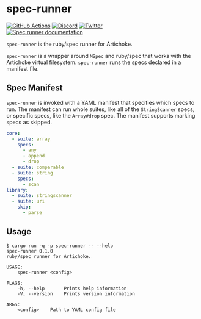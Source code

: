 # spec-runner

[![GitHub Actions](https://github.com/artichoke/artichoke/workflows/CI/badge.svg)](https://github.com/artichoke/artichoke/actions)
[![Discord](https://img.shields.io/discord/607683947496734760)](https://discord.gg/QCe2tp2)
[![Twitter](https://img.shields.io/twitter/follow/artichokeruby?label=Follow&style=social)](https://twitter.com/artichokeruby)
<br>
[![Spec runner documentation](https://img.shields.io/badge/docs-spec--runner-blue.svg)](https://artichoke.github.io/artichoke/spec_runner/)

`spec-runner` is the ruby/spec runner for Artichoke.

`spec-runner` is a wrapper around `MSpec` and ruby/spec that works with the
Artichoke virtual filesystem. `spec-runner` runs the specs declared in a
manifest file.

## Spec Manifest

`spec-runner` is invoked with a YAML manifest that specifies which specs to run.
The manifest can run whole suites, like all of the `StringScanner` specs, or
specific specs, like the `Array#drop` spec. The manifest supports marking specs
as skipped.

```yaml
core:
  - suite: array
    specs:
      - any
      - append
      - drop
  - suite: comparable
  - suite: string
    specs:
      - scan
library:
  - suite: stringscanner
  - suite: uri
    skip:
      - parse
```

## Usage

```console
$ cargo run -q -p spec-runner -- --help
spec-runner 0.1.0
ruby/spec runner for Artichoke.

USAGE:
    spec-runner <config>

FLAGS:
    -h, --help       Prints help information
    -V, --version    Prints version information

ARGS:
    <config>    Path to YAML config file
```
